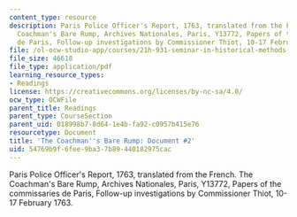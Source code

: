 ```yaml
---
content_type: resource
description: Paris Police Officer's Report, 1763, translated from the French. The
  Coachman's Bare Rump, Archives Nationales, Paris, Y13772, Papers of the commissaries
  de Paris, Follow-up investigations by Commissioner Thiot, 10-17 February 1763.
file: /ol-ocw-studio-app/courses/21h-931-seminar-in-historical-methods-spring-2003/54769b9f6fee9ba37b89440182975cac_rumpdoc2.pdf
file_size: 46618
file_type: application/pdf
learning_resource_types:
- Readings
license: https://creativecommons.org/licenses/by-nc-sa/4.0/
ocw_type: OCWFile
parent_title: Readings
parent_type: CourseSection
parent_uid: 018998b7-8d64-1e4b-fa92-c0957b415e76
resourcetype: Document
title: 'The Coachman''s Bare Rump: Document #2'
uid: 54769b9f-6fee-9ba3-7b89-440182975cac
---
```

Paris Police Officer's Report, 1763, translated from the French. The Coachman's Bare Rump, Archives Nationales, Paris, Y13772, Papers of the commissaries de Paris, Follow-up investigations by Commissioner Thiot, 10-17 February 1763.